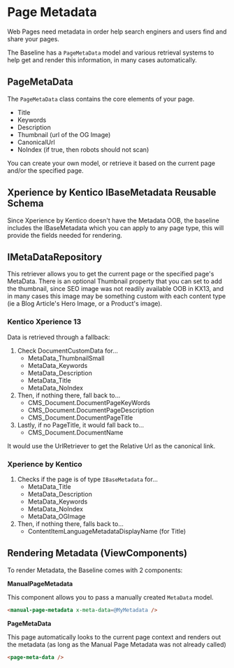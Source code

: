 # Page Metadata

Web Pages need metadata in order help search enginers and users find and share your pages.

The Baseline has a `PageMetaData` model and various retrieval systems to help get and render this information, in many cases automatically.

## PageMetaData

The `PageMetaData` class contains the core elements of your page.

- Title
- Keywords
- Description
- Thumbnail (url of the OG Image)
- CanonicalUrl
- NoIndex (if true, then robots should not scan)

You can create your own model, or retrieve it based on the current page and/or the specified page.


## Xperience by Kentico IBaseMetadata Reusable Schema

Since Xperience by Kentico doesn't have the Metadata OOB, the baseline includes the IBaseMetadata which you can apply to any page type, this will provide the fields needed for rendering.

## IMetaDataRepository

This retriever allows you to get the current page or the specified page's MetaData.  There is an optional Thumbnail property that you can set to add the thumbnail, since SEO image was not readily available OOB in KX13, and in many cases this image may be something custom with each content type (ie a Blog Article's Hero Image, or a Product's image).

### Kentico Xperience 13

Data is retrieved through a fallback:

1. Check DocumentCustomData for...
    - MetaData_ThumbnailSmall
    - MetaData_Keywords
    - MetaData_Description
    - MetaData_Title
    - MetaData_NoIndex
2. Then, if nothing there, fall back to...
    - CMS_Document.DocumentPageKeyWords
    - CMS_Document.DocumentPageDescription
    - CMS_Document.DocumentPageTitle
3. Lastly, if no PageTitle, it would fall back to...
    - CMS_Document.DocumentName

It would use the UrlRetriever to get the Relative Url as the canonical link.

### Xperience by Kentico

1. Checks if the page is of type `IBaseMetadata` for...
    - MetaData_Title
    - MetaData_Description
    - MetaData_Keywords
    - MetaData_NoIndex
    - MetaData_OGImage
2. Then, if nothing there, falls back to...
    - ContentItemLanguageMetadataDisplayName (for Title)

## Rendering Metadata (ViewComponents)

To render Metadata, the Baseline comes with 2 components:

**ManualPageMetadata**

This component allows you to pass a manually created `MetaData` model.

```html
<manual-page-metadata x-meta-data=@MyMetadata />
```

**PageMetaData**

This page automatically looks to the current page context and renders out the metadata (as long as the Manual Page Metadata was not already called)

```html
<page-meta-data />
```